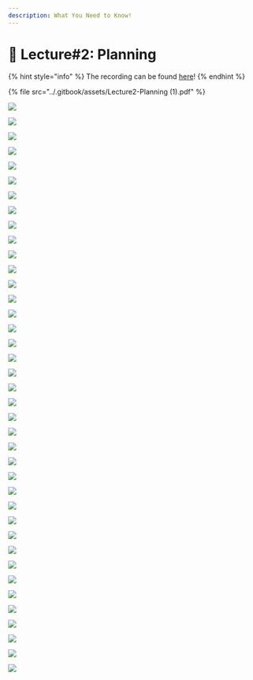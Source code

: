 ```yaml
---
description: What You Need to Know!
---
```


# 🙏 Lecture#2: Planning

{% hint style="info" %}
The recording can be found [here](https://mcgill-my.sharepoint.com/:v:/g/personal/majid\_babaei\_mcgill\_ca/EfUnOEsY4xZNsI9A92oUffkB9MluHdgQ92hVtR5ai7GQxg?e=SkEpeZ)!
{% endhint %}

{% file src="../.gitbook/assets/Lecture2-Planning (1).pdf" %}

![](../.gitbook/assets/image.png)

![](<../.gitbook/assets/image (1).png>)

![](<../.gitbook/assets/image (2).png>)

![](<../.gitbook/assets/image (3).png>)

![](<../.gitbook/assets/image (4).png>)

![](<../.gitbook/assets/image (5).png>)

![](<../.gitbook/assets/image (6).png>)

![](<../.gitbook/assets/image (7).png>)

![](<../.gitbook/assets/image (8).png>)

![](<../.gitbook/assets/image (9).png>)

![](<../.gitbook/assets/image (10).png>)

![](<../.gitbook/assets/image (11).png>)

![](<../.gitbook/assets/image (12).png>)

![](<../.gitbook/assets/image (13).png>)

![](<../.gitbook/assets/image (14).png>)

![](<../.gitbook/assets/image (15).png>)

![](<../.gitbook/assets/image (16).png>)

![](<../.gitbook/assets/image (17).png>)

![](<../.gitbook/assets/image (18).png>)

![](<../.gitbook/assets/image (19).png>)

![](<../.gitbook/assets/image (20).png>)

![](<../.gitbook/assets/image (21).png>)

![](<../.gitbook/assets/image (22).png>)

![](<../.gitbook/assets/image (23).png>)

![](<../.gitbook/assets/image (24).png>)

![](<../.gitbook/assets/image (25).png>)

![](<../.gitbook/assets/image (26).png>)

![](<../.gitbook/assets/image (27).png>)

![](<../.gitbook/assets/image (28).png>)

![](<../.gitbook/assets/image (29).png>)

![](<../.gitbook/assets/image (30).png>)

![](<../.gitbook/assets/image (31).png>)

![](<../.gitbook/assets/image (32).png>)

![](<../.gitbook/assets/image (33).png>)

![](<../.gitbook/assets/image (34).png>)

![](<../.gitbook/assets/image (35).png>)

![](<../.gitbook/assets/image (36).png>)

![](<../.gitbook/assets/image (37).png>)

![](<../.gitbook/assets/image (38).png>)

